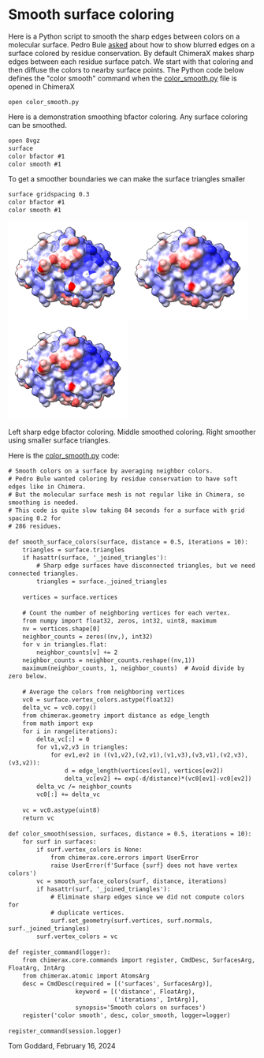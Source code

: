 # Smooth surface coloring

Here is a Python script to smooth the sharp edges between colors on a molecular surface.  Pedro Bule [asked](https://mail.cgl.ucsf.edu/mailman/archives/list/chimerax-users@cgl.ucsf.edu/thread/WONOLW7JZC6RSHAPPQGMXWIKNG7KV6UA/) about how to show blurred edges on a surface colored by residue conservation.  By default ChimeraX makes sharp edges between each residue surface patch.  We start with that coloring and then diffuse the colors to nearby surface points.  The Python code below defines the "color smooth" command when the [color_smooth.py](color_smooth.py) file is opened in ChimeraX

    open color_smooth.py

Here is a demonstration smoothing bfactor coloring.  Any surface coloring can be smoothed.

    open 8vgz
    surface
    color bfactor #1
    color smooth #1

To get a smoother boundaries we can make the surface triangles smaller

    surface gridspacing 0.3
    color bfactor #1
    color smooth #1
   
<img src="bfactor_8vgz.png" height="200"><img src="bfactor_smooth.png" height="200"><img src="bfactor_smoother.png" height="200">

Left sharp edge bfactor coloring.  Middle smoothed coloring.  Right smoother using smaller surface triangles.

Here is the [color_smooth.py](color_smooth.py) code:

    # Smooth colors on a surface by averaging neighbor colors.
    # Pedro Bule wanted coloring by residue conservation to have soft edges like in Chimera.
    # But the molecular surface mesh is not regular like in Chimera, so smoothing is needed.
    # This code is quite slow taking 84 seconds for a surface with grid spacing 0.2 for
    # 286 residues.

    def smooth_surface_colors(surface, distance = 0.5, iterations = 10):
        triangles = surface.triangles
        if hasattr(surface, '_joined_triangles'):
            # Sharp edge surfaces have disconnected triangles, but we need connected triangles.
            triangles = surface._joined_triangles

        vertices = surface.vertices

        # Count the number of neighboring vertices for each vertex.
        from numpy import float32, zeros, int32, uint8, maximum
        nv = vertices.shape[0]
        neighbor_counts = zeros((nv,), int32)
        for v in triangles.flat:
            neighbor_counts[v] += 2
        neighbor_counts = neighbor_counts.reshape((nv,1))
        maximum(neighbor_counts, 1, neighbor_counts)  # Avoid divide by zero below.

        # Average the colors from neighboring vertices
        vc0 = surface.vertex_colors.astype(float32)
        delta_vc = vc0.copy()
        from chimerax.geometry import distance as edge_length
        from math import exp
        for i in range(iterations):
            delta_vc[:] = 0
            for v1,v2,v3 in triangles:
                for ev1,ev2 in ((v1,v2),(v2,v1),(v1,v3),(v3,v1),(v2,v3),(v3,v2)):
                    d = edge_length(vertices[ev1], vertices[ev2])
                    delta_vc[ev2] += exp(-d/distance)*(vc0[ev1]-vc0[ev2])
            delta_vc /= neighbor_counts
            vc0[:] += delta_vc

        vc = vc0.astype(uint8)
        return vc

    def color_smooth(session, surfaces, distance = 0.5, iterations = 10):
        for surf in surfaces:
            if surf.vertex_colors is None:
                from chimerax.core.errors import UserError
                raise UserError(f'Surface {surf} does not have vertex colors')
            vc = smooth_surface_colors(surf, distance, iterations)
            if hasattr(surf, '_joined_triangles'):
                # Eliminate sharp edges since we did not compute colors for
                # duplicate vertices.
                surf.set_geometry(surf.vertices, surf.normals, surf._joined_triangles)
            surf.vertex_colors = vc

    def register_command(logger):
        from chimerax.core.commands import register, CmdDesc, SurfacesArg, FloatArg, IntArg
        from chimerax.atomic import AtomsArg
        desc = CmdDesc(required = [('surfaces', SurfacesArg)],
                       keyword = [('distance', FloatArg),
                                  ('iterations', IntArg)],
                       synopsis='Smooth colors on surfaces')
        register('color smooth', desc, color_smooth, logger=logger)

    register_command(session.logger)


Tom Goddard, February 16, 2024
